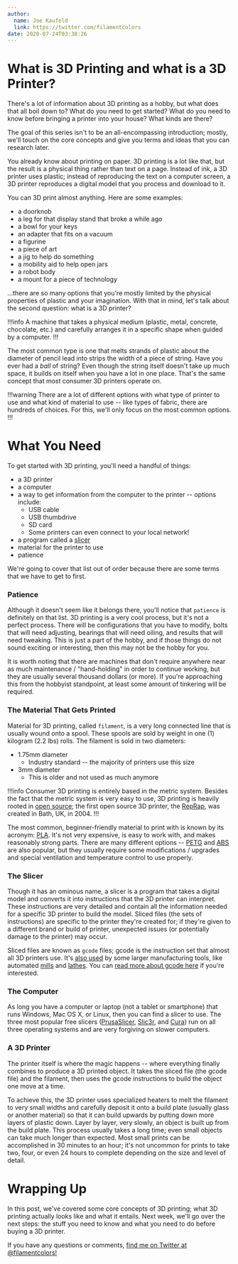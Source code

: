```yaml
---
author:
  name: Joe Kaufeld
  link: https://twitter.com/filamentcolors
date: 2020-07-24T03:38:26
---
```


# What is 3D Printing and what is a 3D Printer?

There's a lot of information about 3D printing as a hobby, but what does that all boil down to? What do you need to get started? What do you need to know before bringing a printer into your house? What kinds are there?

The goal of this series isn't to be an all-encompassing introduction; mostly, we'll touch on the core concepts and give you terms and ideas that you can research later.

You already know about printing on paper. 3D printing is a lot like that, but the result is a physical thing rather than text on a page. Instead of ink, a 3D printer uses plastic; instead of reproducing the text on a computer screen, a 3D printer reproduces a digital model that you process and download to it.

You can 3D print almost anything. Here are some examples:

* a doorknob
* a leg for that display stand that broke a while ago
* a bowl for your keys
* an adapter that fits on a vacuum
* a figurine
* a piece of art
* a jig to help do something
* a mobility aid to help open jars
* a robot body
* a mount for a piece of technology

...there are so many options that you're mostly limited by the physical properties of plastic and your imagination. With that in mind, let's talk about the second question: what is a 3D printer?

!!!info
A machine that takes a physical medium (plastic, metal, concrete, chocolate, etc.) and carefully arranges it in a specific shape when guided by a computer.
!!!

The most common type is one that melts strands of plastic about the diameter of pencil lead into strips the width of a piece of string. Have you ever had a _ball_ of string? Even though the string itself doesn't take up much space, it builds on itself when you have a lot in one place. That's the same concept that most consumer 3D printers operate on.

!!!warning
There are a lot of different options with what type of printer to use and what kind of material to use -- like types of fabric, there are hundreds of choices. For this, we'll only focus on the most common options.
!!!

# What You Need

To get started with 3D printing, you'll need a handful of things:

* a 3D printer
* a computer
* a way to get information from the computer to the printer -- options include:
    * USB cable
    * USB thumbdrive
    * SD card
    * Some printers can even connect to your local network!
* a program called a [slicer](https://en.wikipedia.org/wiki/Slicer_(3D_printing))
* material for the printer to use
* patience


We're going to cover that list out of order because there are some terms that we have to get to first.

### Patience

Although it doesn't seem like it belongs there, you'll notice that `patience` is definitely on that list. 3D printing is a very cool process, but it's not a perfect process. There will be configurations that you have to modify, bolts that will need adjusting, bearings that will need oiling, and results that will need tweaking. This is just a part of the hobby, and if those things do not sound exciting or interesting, then this may not be the hobby for you.

It is worth noting that there are machines that don't require anywhere near as much maintenance / "hand-holding" in order to continue working, but they are usually several thousand dollars (or more). If you're approaching this from the hobbyist standpoint, at least some amount of tinkering will be required.

### The Material That Gets Printed

Material for 3D printing, called `filament`, is a very long connected line that is usually wound onto a spool. These spools are sold by weight in one (1) kilogram (2.2 lbs) rolls. The filament is sold in two diameters:

* 1.75mm diameter
    * Industry standard -- the majority of printers use this size
* 3mm diameter
    * This is older and not used as much anymore

!!!info
Consumer 3D printing is entirely based in the metric system. Besides the fact that the metric system is very easy to use, 3D printing is heavily rooted in [open source](https://en.wikipedia.org/wiki/Open_source); the first open source 3D printer, the [RepRap](https://reprap.org/wiki/RepRap), was created in Bath, UK, in 2004.
!!!

The most common, beginner-friendly material to print with is known by its acronym: [PLA](https://en.wikipedia.org/wiki/Polylactic_acid). It's not very expensive, is easy to work with, and makes reasonably strong parts. There are many different options -- [PETG](https://en.wikipedia.org/wiki/Polyethylene_terephthalate#Copolymers) and [ABS](https://en.wikipedia.org/wiki/Acrylonitrile_butadiene_styrene) are also popular, but they usually require some modifications / upgrades and special ventilation and temperature control to use properly.

### The Slicer

Though it has an ominous name, a slicer is a program that takes a digital model and converts it into instructions that the 3D printer can interpret. These instructions are very detailed and contain all the information needed for a specific 3D printer to build the model. Sliced files (the sets of instructions) are specific to the printer they're created for; if they're given to a different brand or build of printer, unexpected issues (or potentially damage to the printer) may occur.

Sliced files are known as `gcode` files; gcode is the instruction set that almost all 3D printers use. It's [also used](https://en.wikipedia.org/wiki/Numerical_control) by some larger manufacturing tools, like automated [mills](https://en.wikipedia.org/wiki/Milling_(machining)) and [lathes](https://en.wikipedia.org/wiki/Lathe). You can [read more about gcode here](https://en.wikipedia.org/wiki/G-code) if you're interested.

### The Computer

As long you have a computer or laptop (not a tablet or smartphone) that runs Windows, Mac OS X, or Linux, then you can find a slicer to use. The three most popular free slicers ([PrusaSlicer](https://www.prusa3d.com/prusaslicer/), [Slic3r](https://slic3r.org/), and [Cura](https://ultimaker.com/software/ultimaker-cura)) run on all three operating systems and are very forgiving on slower computers.

### A 3D Printer

The printer itself is where the magic happens -- where everything finally combines to produce a 3D printed object. It takes the sliced file (the gcode file) and the filament, then uses the gcode instructions to build the object one move at a time.

To achieve this, the 3D printer uses specialized heaters to melt the filament to very small widths and carefully deposit it onto a build plate (usually glass or another material) so that it can build upwards by putting down more layers of plastic down. Layer by layer, very slowly, an object is built up from the build plate. This process usually takes a long time; even small objects can take much longer than expected. Most small prints can be accomplished in 30 minutes to an hour; it's not uncommon for prints to take two, four, or even 24 hours to complete depending on the size and level of detail.

# Wrapping Up

In this post, we've covered some core concepts of 3D printing; what 3D printing actually looks like and what it entails. Next week, we'll go over the next steps: the stuff you need to know and what you need to do before buying a 3D printer.

If you have any questions or comments, [find me on Twitter at @filamentcolors!](https://twitter.com/filamentcolors)
